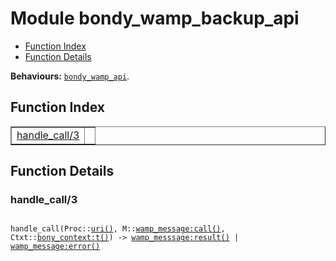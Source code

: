 

# Module bondy_wamp_backup_api #
* [Function Index](#index)
* [Function Details](#functions)

__Behaviours:__ [`bondy_wamp_api`](bondy_wamp_api.md).

<a name="index"></a>

## Function Index ##


<table width="100%" border="1" cellspacing="0" cellpadding="2" summary="function index"><tr><td valign="top"><a href="#handle_call-3">handle_call/3</a></td><td></td></tr></table>


<a name="functions"></a>

## Function Details ##

<a name="handle_call-3"></a>

### handle_call/3 ###

<pre><code>
handle_call(Proc::<a href="#type-uri">uri()</a>, M::<a href="wamp_message.md#type-call">wamp_message:call()</a>, Ctxt::<a href="bony_context.md#type-t">bony_context:t()</a>) -&gt; <a href="wamp_messsage.md#type-result">wamp_messsage:result()</a> | <a href="wamp_message.md#type-error">wamp_message:error()</a>
</code></pre>
<br />

